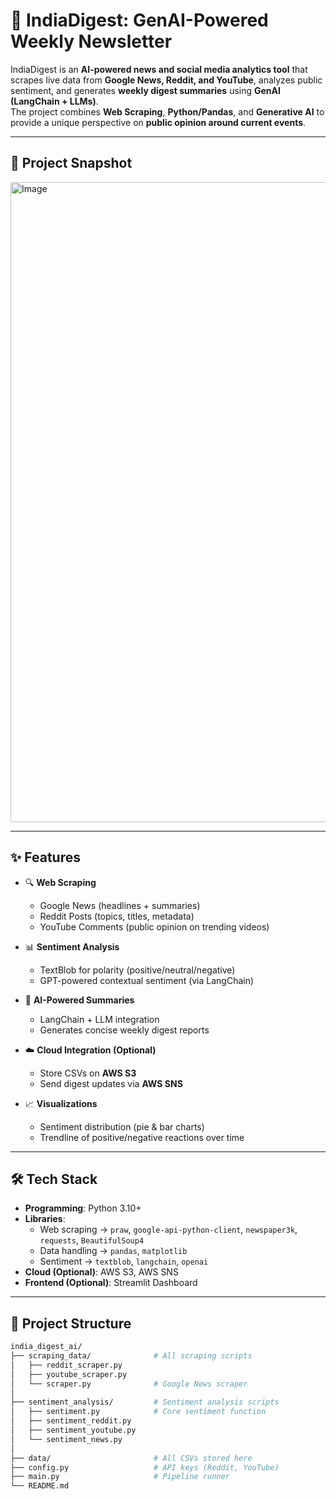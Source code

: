 # 📰 IndiaDigest: GenAI-Powered Weekly Newsletter

IndiaDigest is an **AI-powered news and social media analytics tool** that scrapes live data from **Google News, Reddit, and YouTube**, analyzes public sentiment, and generates **weekly digest summaries** using **GenAI (LangChain + LLMs)**.  
The project combines **Web Scraping**, **Python/Pandas**, and **Generative AI** to provide a unique perspective on **public opinion around current events**.

---

## 📸 Project Snapshot

<img width="1500" height="1024" alt="Image" src="https://github.com/user-attachments/assets/f8dc33cf-5d6c-4de7-963f-732445b330e2" />


---

## ✨ Features

- 🔍 **Web Scraping**
  - Google News (headlines + summaries)
  - Reddit Posts (topics, titles, metadata)
  - YouTube Comments (public opinion on trending videos)

- 📊 **Sentiment Analysis**
  - TextBlob for polarity (positive/neutral/negative)
  - GPT-powered contextual sentiment (via LangChain)

- 🧠 **AI-Powered Summaries**
  - LangChain + LLM integration
  - Generates concise weekly digest reports

- ☁️ **Cloud Integration (Optional)**
  - Store CSVs on **AWS S3**
  - Send digest updates via **AWS SNS**

- 📈 **Visualizations**
  - Sentiment distribution (pie & bar charts)
  - Trendline of positive/negative reactions over time

---

## 🛠️ Tech Stack

- **Programming**: Python 3.10+
- **Libraries**:  
  - Web scraping → `praw`, `google-api-python-client`, `newspaper3k`, `requests`, `BeautifulSoup4`
  - Data handling → `pandas`, `matplotlib`
  - Sentiment → `textblob`, `langchain`, `openai`
- **Cloud (Optional)**: AWS S3, AWS SNS
- **Frontend (Optional)**: Streamlit Dashboard

---

## 📂 Project Structure

```bash
india_digest_ai/
├── scraping_data/              # All scraping scripts
│   ├── reddit_scraper.py
│   ├── youtube_scraper.py
│   └── scraper.py              # Google News scraper
│
├── sentiment_analysis/         # Sentiment analysis scripts
│   ├── sentiment.py            # Core sentiment function
│   ├── sentiment_reddit.py
│   ├── sentiment_youtube.py
│   └── sentiment_news.py
│
├── data/                       # All CSVs stored here
├── config.py                   # API keys (Reddit, YouTube)
├── main.py                     # Pipeline runner
└── README.md
